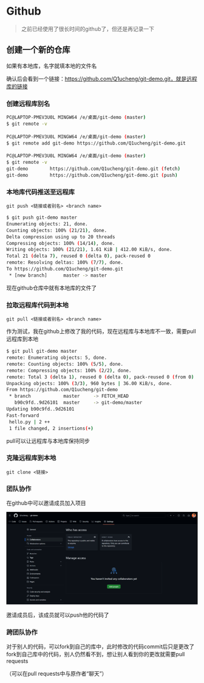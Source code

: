 # Github

> 之前已经使用了很长时间的github了，但还是再记录一下

## 创建一个新的仓库

如果有本地库，名字就填本地的文件名

确认后会看到一个链接：https://github.com/Q1ucheng/git-demo.git，就是远程库的链接

### 创建远程库别名

```bash
PC@LAPTOP-PMEV3U0L MINGW64 /e/桌面/git-demo (master)
$ git remote -v

PC@LAPTOP-PMEV3U0L MINGW64 /e/桌面/git-demo (master)
$ git remote add git-demo https://github.com/Q1ucheng/git-demo.git

PC@LAPTOP-PMEV3U0L MINGW64 /e/桌面/git-demo (master)
$ git remote -v
git-demo        https://github.com/Q1ucheng/git-demo.git (fetch)
git-demo        https://github.com/Q1ucheng/git-demo.git (push)
```

### 本地库代码推送至远程库

`git push <链接或者别名> <branch name>`

```bash
$ git push git-demo master
Enumerating objects: 21, done.
Counting objects: 100% (21/21), done.
Delta compression using up to 20 threads
Compressing objects: 100% (14/14), done.
Writing objects: 100% (21/21), 1.61 KiB | 412.00 KiB/s, done.
Total 21 (delta 7), reused 0 (delta 0), pack-reused 0
remote: Resolving deltas: 100% (7/7), done.
To https://github.com/Q1ucheng/git-demo.git
 * [new branch]      master -> master
```

现在github仓库中就有本地库的文件了

### 拉取远程库代码到本地

`git pull <链接或者别名> <branch name>`

作为测试，我在github上修改了我的代码，现在远程库与本地库不一致，需要pull远程库到本地

```bash
$ git pull git-demo master
remote: Enumerating objects: 5, done.
remote: Counting objects: 100% (5/5), done.
remote: Compressing objects: 100% (2/2), done.
remote: Total 3 (delta 1), reused 0 (delta 0), pack-reused 0 (from 0)
Unpacking objects: 100% (3/3), 960 bytes | 36.00 KiB/s, done.
From https://github.com/Q1ucheng/git-demo
 * branch            master     -> FETCH_HEAD
   b90c9fd..9d26101  master     -> git-demo/master
Updating b90c9fd..9d26101
Fast-forward
 hello.py | 2 ++
 1 file changed, 2 insertions(+)
```

pull可以让远程库与本地库保持同步

### 克隆远程库到本地

`git clone <链接>`

### 团队协作

在github中可以邀请成员加入项目

![](.\pic\image-20240827212408918.png)

邀请成员后，该成员就可以push他的代码了

### 跨团队协作

对于别人的代码，可以fork到自己的库中，此时修改的代码commit后只是更改了fork到自己库中的代码，别人仍然看不到，想让别人看到你的更改就需要pull requests

（可以在pull requests中与原作者“聊天”）